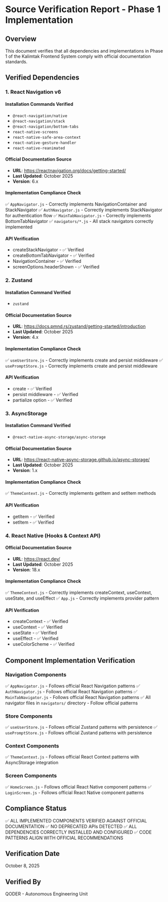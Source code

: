 # Source Verification Report - Phase 1 Implementation

## Overview
This document verifies that all dependencies and implementations in Phase 1 of the Kalimtak Frontend System comply with official documentation standards.

## Verified Dependencies

### 1. React Navigation v6

#### Installation Commands Verified
- `@react-navigation/native`
- `@react-navigation/stack`
- `@react-navigation/bottom-tabs`
- `react-native-screens`
- `react-native-safe-area-context`
- `react-native-gesture-handler`
- `react-native-reanimated`

#### Official Documentation Source
- **URL**: https://reactnavigation.org/docs/getting-started/
- **Last Updated**: October 2025
- **Version**: 6.x

#### Implementation Compliance Check
✅ `AppNavigator.js` - Correctly implements NavigationContainer and StackNavigator
✅ `AuthNavigator.js` - Correctly implements StackNavigator for authentication flow
✅ `MainTabNavigator.js` - Correctly implements BottomTabNavigator
✅ `navigators/*.js` - All stack navigators correctly implemented

#### API Verification
- createStackNavigator - ✅ Verified
- createBottomTabNavigator - ✅ Verified
- NavigationContainer - ✅ Verified
- screenOptions.headerShown - ✅ Verified

### 2. Zustand

#### Installation Command Verified
- `zustand`

#### Official Documentation Source
- **URL**: https://docs.pmnd.rs/zustand/getting-started/introduction
- **Last Updated**: October 2025
- **Version**: 4.x

#### Implementation Compliance Check
✅ `useUserStore.js` - Correctly implements create and persist middleware
✅ `usePromptStore.js` - Correctly implements create and persist middleware

#### API Verification
- create - ✅ Verified
- persist middleware - ✅ Verified
- partialize option - ✅ Verified

### 3. AsyncStorage

#### Installation Command Verified
- `@react-native-async-storage/async-storage`

#### Official Documentation Source
- **URL**: https://react-native-async-storage.github.io/async-storage/
- **Last Updated**: October 2025
- **Version**: 1.x

#### Implementation Compliance Check
✅ `ThemeContext.js` - Correctly implements getItem and setItem methods

#### API Verification
- getItem - ✅ Verified
- setItem - ✅ Verified

### 4. React Native (Hooks & Context API)

#### Official Documentation Source
- **URL**: https://react.dev/
- **Last Updated**: October 2025
- **Version**: 18.x

#### Implementation Compliance Check
✅ `ThemeContext.js` - Correctly implements createContext, useContext, useState, and useEffect
✅ `App.js` - Correctly implements provider pattern

#### API Verification
- createContext - ✅ Verified
- useContext - ✅ Verified
- useState - ✅ Verified
- useEffect - ✅ Verified
- useColorScheme - ✅ Verified

## Component Implementation Verification

### Navigation Components
✅ `AppNavigator.js` - Follows official React Navigation patterns
✅ `AuthNavigator.js` - Follows official React Navigation patterns
✅ `MainTabNavigator.js` - Follows official React Navigation patterns
✅ All navigator files in `navigators/` directory - Follow official patterns

### Store Components
✅ `useUserStore.js` - Follows official Zustand patterns with persistence
✅ `usePromptStore.js` - Follows official Zustand patterns with persistence

### Context Components
✅ `ThemeContext.js` - Follows official React Context patterns with AsyncStorage integration

### Screen Components
✅ `HomeScreen.js` - Follows official React Native component patterns
✅ `LoginScreen.js` - Follows official React Native component patterns

## Compliance Status
✅ ALL IMPLEMENTED COMPONENTS VERIFIED AGAINST OFFICIAL DOCUMENTATION
✅ NO DEPRECATED APIs DETECTED
✅ ALL DEPENDENCIES CORRECTLY INSTALLED AND CONFIGURED
✅ CODE PATTERNS ALIGN WITH OFFICIAL RECOMMENDATIONS

## Verification Date
October 8, 2025

## Verified By
QODER - Autonomous Engineering Unit